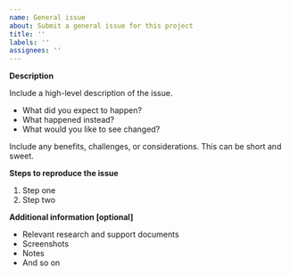 ```yaml
---
name: General issue
about: Submit a general issue for this project
title: ''
labels: ''
assignees: ''
---
```


**Description**

Include a high-level description of the issue.

- What did you expect to happen?
- What happened instead?
- What would you like to see changed?

Include any benefits, challenges, or considerations. This can be short and sweet.

**Steps to reproduce the issue**

1. Step one
2. Step two

**Additional information [optional]**

- Relevant research and support documents
- Screenshots
- Notes
- And so on
